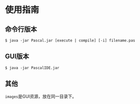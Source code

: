 # 使用指南
## 命令行版本
```
$ java -jar Pascal.jar [execute | compile] [-i] filename.pas
```

## GUI版本
```
$ java -jar PascalIDE.jar
```

## 其他
`images`是GUI资源，放在同一目录下。
